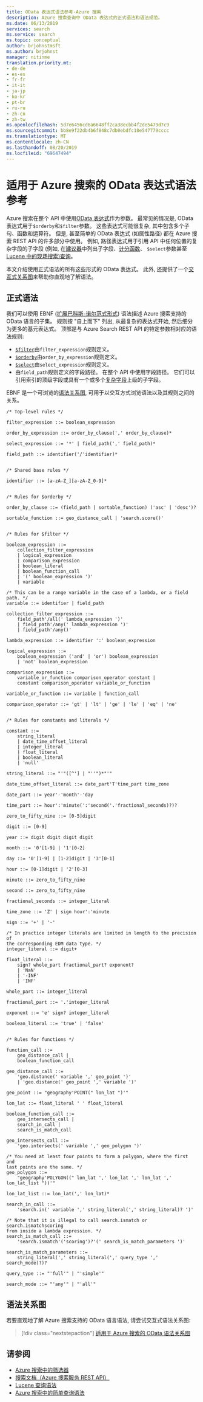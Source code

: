 ```yaml
---
title: OData 表达式语法参考-Azure 搜索
description: Azure 搜索查询中 OData 表达式的正式语法和语法规范。
ms.date: 06/13/2019
services: search
ms.service: search
ms.topic: conceptual
author: brjohnstmsft
ms.author: brjohnst
manager: nitinme
translation.priority.mt:
- de-de
- es-es
- fr-fr
- it-it
- ja-jp
- ko-kr
- pt-br
- ru-ru
- zh-cn
- zh-tw
ms.openlocfilehash: 5d7e6456cd6a6648ff2ca38ecbb4f2de5479d7c9
ms.sourcegitcommit: bb8e9f22db4b6f848c7db0ebdfc10e547779cccc
ms.translationtype: MT
ms.contentlocale: zh-CN
ms.lasthandoff: 08/20/2019
ms.locfileid: "69647494"
---
```

# <a name="odata-expression-syntax-reference-for-azure-search"></a>适用于 Azure 搜索的 OData 表达式语法参考

Azure 搜索在整个 API 中使用[OData 表达式](https://docs.oasis-open.org/odata/odata/v4.01/odata-v4.01-part2-url-conventions.html)作为参数。 最常见的情况是, OData 表达式用于`$orderby`和`$filter`参数。 这些表达式可能很复杂, 其中包含多个子句、函数和运算符。 但是, 甚至简单的 OData 表达式 (如属性路径) 都在 Azure 搜索 REST API 的许多部分中使用。 例如, 路径表达式用于引用 API 中任何位置的复杂字段的子字段 (例如, 在[建议器](index-add-suggesters.md)中列出子字段、[计分函数](index-add-scoring-profiles.md)、 `$select`参数甚至[Lucene 中的现场搜索)查询](query-lucene-syntax.md)。

本文介绍使用正式语法的所有这些形式的 OData 表达式。 此外, 还提供了一个[交互式关系图](#syntax-diagram)来帮助你直观地了解语法。

## <a name="formal-grammar"></a>正式语法

我们可以使用 EBNF ([扩展巴科斯-诺尔范式形式](https://en.wikipedia.org/wiki/Extended_Backus–Naur_form)) 语法描述 Azure 搜索支持的 OData 语言的子集。 规则按 "自上而下" 列出, 从最复杂的表达式开始, 然后细分为更多的基元表达式。 顶部是与 Azure Search REST API 的特定参数相对应的语法规则:

- [`$filter`](search-query-odata-filter.md)由`filter_expression`规则定义。
- [`$orderby`](search-query-odata-orderby.md)由`order_by_expression`规则定义。
- [`$select`](search-query-odata-select.md)由`select_expression`规则定义。
- 由`field_path`规则定义的字段路径。 在整个 API 中使用字段路径。 它们可以引用索引的顶级字段或具有一个或多个[复杂字段](search-howto-complex-data-types.md)上级的子字段。

EBNF 是一个可浏览的[语法关系图](https://en.wikipedia.org/wiki/Syntax_diagram), 可用于以交互方式浏览语法以及其规则之间的关系。

<!-- Upload this EBNF using https://bottlecaps.de/rr/ui to create a downloadable railroad diagram. -->

```
/* Top-level rules */

filter_expression ::= boolean_expression

order_by_expression ::= order_by_clause(',' order_by_clause)*

select_expression ::= '*' | field_path(',' field_path)*

field_path ::= identifier('/'identifier)*


/* Shared base rules */

identifier ::= [a-zA-Z_][a-zA-Z_0-9]*


/* Rules for $orderby */

order_by_clause ::= (field_path | sortable_function) ('asc' | 'desc')?

sortable_function ::= geo_distance_call | 'search.score()'


/* Rules for $filter */

boolean_expression ::=
    collection_filter_expression
    | logical_expression
    | comparison_expression
    | boolean_literal
    | boolean_function_call
    | '(' boolean_expression ')'
    | variable

/* This can be a range variable in the case of a lambda, or a field path. */
variable ::= identifier | field_path

collection_filter_expression ::=
    field_path'/all(' lambda_expression ')'
    | field_path'/any(' lambda_expression ')'
    | field_path'/any()'

lambda_expression ::= identifier ':' boolean_expression

logical_expression ::=
    boolean_expression ('and' | 'or') boolean_expression
    | 'not' boolean_expression

comparison_expression ::= 
    variable_or_function comparison_operator constant | 
    constant comparison_operator variable_or_function

variable_or_function ::= variable | function_call

comparison_operator ::= 'gt' | 'lt' | 'ge' | 'le' | 'eq' | 'ne'


/* Rules for constants and literals */

constant ::=
    string_literal
    | date_time_offset_literal
    | integer_literal
    | float_literal
    | boolean_literal
    | 'null'

string_literal ::= "'"([^'] | "''")*"'"

date_time_offset_literal ::= date_part'T'time_part time_zone

date_part ::= year'-'month'-'day

time_part ::= hour':'minute(':'second('.'fractional_seconds)?)?

zero_to_fifty_nine ::= [0-5]digit

digit ::= [0-9]

year ::= digit digit digit digit

month ::= '0'[1-9] | '1'[0-2]

day ::= '0'[1-9] | [1-2]digit | '3'[0-1]

hour ::= [0-1]digit | '2'[0-3]

minute ::= zero_to_fifty_nine

second ::= zero_to_fifty_nine

fractional_seconds ::= integer_literal

time_zone ::= 'Z' | sign hour':'minute

sign ::= '+' | '-'

/* In practice integer literals are limited in length to the precision of
the corresponding EDM data type. */
integer_literal ::= digit+

float_literal ::=
    sign? whole_part fractional_part? exponent?
    | 'NaN'
    | '-INF'
    | 'INF'

whole_part ::= integer_literal

fractional_part ::= '.'integer_literal

exponent ::= 'e' sign? integer_literal

boolean_literal ::= 'true' | 'false'


/* Rules for functions */

function_call ::=
    geo_distance_call |
    boolean_function_call

geo_distance_call ::=
    'geo.distance(' variable ',' geo_point ')'
    | 'geo.distance(' geo_point ',' variable ')'

geo_point ::= "geography'POINT(" lon_lat ")'"

lon_lat ::= float_literal ' ' float_literal

boolean_function_call ::=
    geo_intersects_call |
    search_in_call |
    search_is_match_call

geo_intersects_call ::=
    'geo.intersects(' variable ',' geo_polygon ')'

/* You need at least four points to form a polygon, where the first and
last points are the same. */
geo_polygon ::=
    "geography'POLYGON((" lon_lat ',' lon_lat ',' lon_lat ',' lon_lat_list "))'"

lon_lat_list ::= lon_lat(',' lon_lat)*

search_in_call ::=
    'search.in(' variable ',' string_literal(',' string_literal)? ')'

/* Note that it is illegal to call search.ismatch or search.ismatchscoring
from inside a lambda expression. */
search_is_match_call ::=
    'search.ismatch'('scoring')?'(' search_is_match_parameters ')'

search_is_match_parameters ::=
    string_literal(',' string_literal(',' query_type ',' search_mode)?)?

query_type ::= "'full'" | "'simple'"

search_mode ::= "'any'" | "'all'"
```

## <a name="syntax-diagram"></a>语法关系图

若要直观地了解 Azure 搜索支持的 OData 语言语法, 请尝试交互式语法关系图:

> [!div class="nextstepaction"]
> [适用于 Azure 搜索的 OData 语法关系图](https://azuresearch.github.io/odata-syntax-diagram/)

## <a name="see-also"></a>请参阅  

- [Azure 搜索中的筛选器](search-filters.md)
- [搜索文档（Azure 搜索服务 REST API）](https://docs.microsoft.com/rest/api/searchservice/Search-Documents)
- [Lucene 查询语法](query-lucene-syntax.md)
- [Azure 搜索中的简单查询语法](query-simple-syntax.md)
